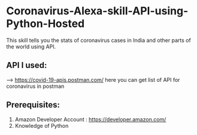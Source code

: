 # Coronavirus-Alexa-skill-API-using-Python-Hosted
This skill tells you the stats of coronavirus cases in India and other parts of the world using API.

## API I used:
--> https://covid-19-apis.postman.com/
here you can get list of API for coronavirus in postman

## Prerequisites:
1. Amazon Developer Account : https://developer.amazon.com/
2. Knowledge of Python 

